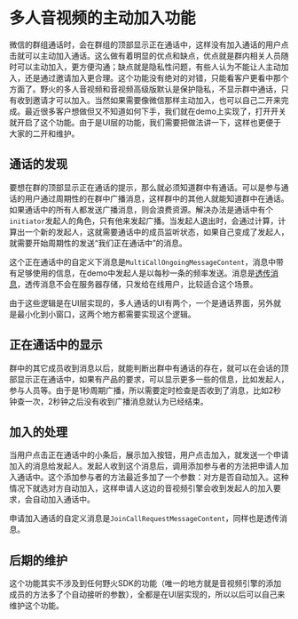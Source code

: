# 多人音视频的主动加入功能
微信的群组通话时，会在群组的顶部显示正在通话中，这样没有加入通话的用户点击就可以主动加入通话。这么做有着明显的优点和缺点，优点就是群内相关人员随时可以主动加入，更方便沟通；缺点就是隐私性问题，有些人认为不能让人主动加入，还是通过邀请加入更合理。这个功能没有绝对的对错，只能看客户更看中那个方面了。野火的多人音视频和音视频高级版默认是保护隐私，不显示群中通话，只有收到邀请才可以加入。当然如果需要像微信那样主动加入，也可以自己二开来完成。最近很多客户想做但又不知道如何下手，我们就在demo上实现了，打开开关就开启了这个功能。由于是UI层的功能，我们需要把做法讲一下，这样也更便于大家的二开和维护。

## 通话的发现
要想在群的顶部显示正在通话的提示，那么就必须知道群中有通话。可以是参与通话的用户通过周期性的在群中广播消息，这样群中的其他人就能知道群中在通话。如果通话中的所有人都发送广播消息，则会浪费资源。解决办法是通话中有个```initiator```发起人的角色，只有他来发起广播。当发起人退出时，会通过计算，计算出一个新的发起人，这就需要通话中的成员监听状态，如果自己变成了发起人，就需要开始周期性的发送“我们正在通话中”的消息。

这个正在通话中的自定义下消息是```MultiCallOngoingMessageContent```，消息中带有足够使用的信息，在demo中发起人是以每秒一条的频率发送。消息是[透传消息](../base_knowledge/message_content.html#消息类型)，透传消息不会在服务器存储，只发给在线用户，比较适合这个场景。

由于这些逻辑是在UI层实现的，多人通话的UI有两个，一个是通话界面，另外就是最小化到小窗口，这两个地方都需要实现这个逻辑。

## 正在通话中的显示
群中的其它成员收到消息以后，就能判断出群中有通话的存在，就可以在会话的顶部显示正在通话中，如果有产品的要求，可以显示更多一些的信息，比如发起人，参与人员等。由于是1秒周期广播，所以需要定时检查是否收到了消息，比如2秒钟查一次，2秒钟之后没有收到广播消息就认为已经结束。

## 加入的处理
当用户点击正在通话中的小条后，展示加入按钮，用户点击加入，就发送一个申请加入的消息给发起人。发起人收到这个消息后，调用添加参与者的方法把申请人加入通话中。这个添加参与者的方法最近多加了一个参数：对方是否自动加入。这种情况下就选对方自动加入，这样申请人这边的音视频引擎会收到发起人的加入要求，会自动加入通话中。

申请加入通话的自定义消息是```JoinCallRequestMessageContent```，同样也是透传消息。

## 后期的维护
这个功能其实不涉及到任何野火SDK的功能（唯一的地方就是音视频引擎的添加成员的方法多了个自动接听的参数），全都是在UI层实现的，所以以后可以自己来维护这个功能。
